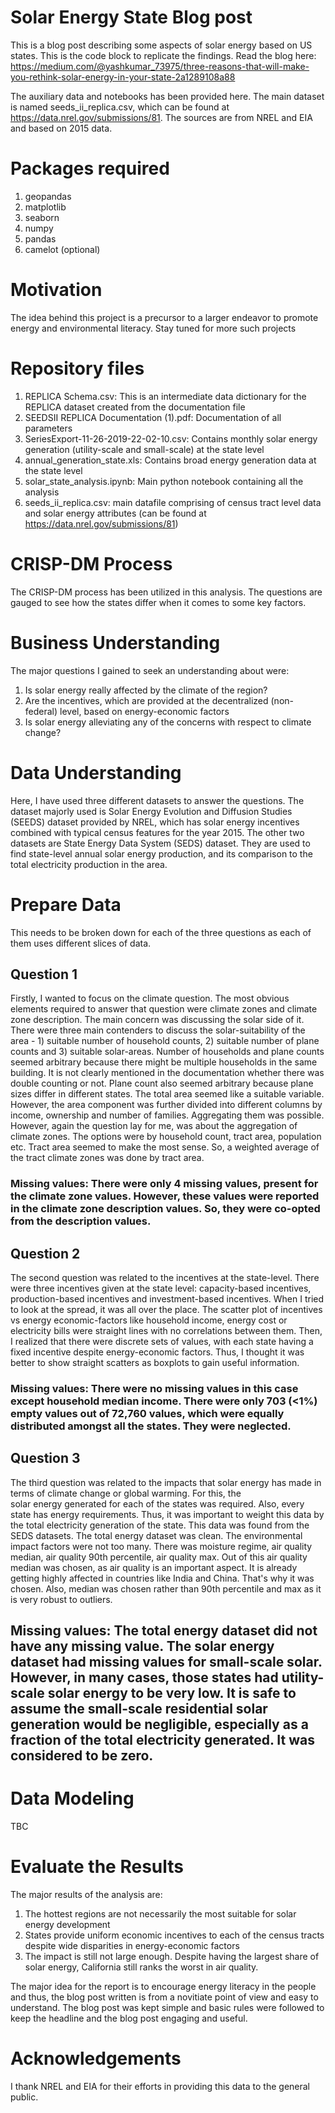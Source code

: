 # Solar Energy State Blog post
This is a blog post describing some aspects of solar energy based on US states. This is the code block to replicate the findings. Read the blog here: https://medium.com/@yashkumar_73975/three-reasons-that-will-make-you-rethink-solar-energy-in-your-state-2a1289108a88

The auxiliary data and notebooks has been provided here. The main dataset is named seeds_ii_replica.csv, which can be found at https://data.nrel.gov/submissions/81. The sources are from NREL and EIA and based on 2015 data.

# Packages required
1. geopandas
2. matplotlib
3. seaborn
4. numpy
5. pandas
6. camelot (optional)

# Motivation
The idea behind this project is a precursor to a larger endeavor to promote energy and environmental literacy. Stay tuned for more such projects

# Repository files
1. REPLICA Schema.csv: This is an intermediate data dictionary for the REPLICA dataset created from the documentation file
2. SEEDSII REPLICA Documentation (1).pdf: Documentation of all parameters
3. SeriesExport-11-26-2019-22-02-10.csv: Contains monthly solar energy generation (utility-scale and small-scale) at the state level
4. annual_generation_state.xls: Contains broad energy generation data at the state level
5. solar_state_analysis.ipynb: Main python notebook containing all the analysis
6. seeds_ii_replica.csv: main datafile comprising of census tract level data and solar energy attributes (can be found at https://data.nrel.gov/submissions/81)

# CRISP-DM Process
The CRISP-DM process has been utilized in this analysis. The questions are gauged to see how the states differ when it comes to some key factors.

# Business Understanding
The major questions I gained to seek an understanding about were:
1) Is solar energy really affected by the climate of the region?
2) Are the incentives, which are provided at the decentralized (non-federal) level, based on energy-economic factors
3) Is solar energy alleviating any of the concerns with respect to climate change?

# Data Understanding
Here, I have used three different datasets to answer the questions. The dataset majorly used is Solar Energy Evolution and Diffusion Studies (SEEDS) dataset provided by NREL, which has solar energy incentives combined with typical census features for the year 2015. The other two datasets are State Energy Data System (SEDS) dataset. They are used to find state-level annual solar energy production, and its comparison to the total electricity production in the area.

# Prepare Data
This needs to be broken down for each of the three questions as each of them uses different slices of data.

## Question 1
Firstly, I wanted to focus on the climate question. The most obvious elements required to answer that question were climate zones and climate zone description. The main concern was discussing the solar side of it. There were three main contenders to discuss the solar-suitability of the area - 1) suitable number of household counts, 2) suitable number of plane counts and 3) suitable solar-areas. Number of households and plane counts seemed arbitrary because there might be multiple households in the same building. It is not clearly mentioned in the documentation whether there was double counting or not. Plane count also seemed arbitrary because plane sizes differ in different states. The total area seemed like a suitable variable. However, the area component was further divided into different columns by income, ownership and number of families. Aggregating them was possible. However, again the question lay for me, was about the aggregation of climate zones. The options were by household count, tract area, population etc. Tract area seemed to make the most sense. So, a weighted average of the tract climate zones was done by tract area.

### Missing values: There were only 4 missing values, present for the climate zone values. However, these values were reported in the climate zone description values. So, they were co-opted from the description values.

## Question 2
The second question was related to the incentives at the state-level. There were three incentives given at the state level: capacity-based incentives, production-based incentives and investment-based incentives. When I tried to look at the spread, it was all over the place. The scatter plot of incentives vs energy economic-factors like household income, energy cost or electricity bills were straight lines with no correlations between them. Then, I realized that there were discrete sets of values, with each state having a fixed incentive despite energy-economic factors. Thus, I thought it was better to show straight scatters as boxplots to gain useful information.

### Missing values: There were no missing values in this case except household median income. There were only 703 (<1%) empty values out of 72,760 values, which were equally distributed amongst all the states. They were neglected.

## Question 3
The third question was related to the impacts that solar energy has made in terms of climate change or global warming. For this, the  
solar energy generated for each of the states was required. Also, every state has energy requirements. Thus, it was important to weight this data by the total electricity generation of the state. This data was found from the SEDS datasets. The total energy dataset was clean. The environmental impact factors were not too many. There was moisture regime, air quality median, air quality 90th percentile, air quality max. Out of this air quality median was chosen, as air quality is an important aspect. It is already getting highly affected in countries like India and China. That's why it was chosen. Also, median was chosen rather than 90th percentile and max as it is very robust to outliers.

## Missing values: The total energy dataset did not have any missing value. The solar energy dataset had missing values for small-scale solar. However, in many cases, those states had utility-scale solar energy to be very low. It is safe to assume the small-scale residential solar generation would be negligible, especially as a fraction of the total electricity generated. It was considered to be zero.

# Data Modeling
TBC

# Evaluate the Results
The major results of the analysis are:
1. The hottest regions are not necessarily the most suitable for solar energy development
2. States provide uniform economic incentives to each of the census tracts despite wide disparities in energy-economic factors
3. The impact is still not large enough. Despite having the largest share of solar energy, California still ranks the worst in air quality.

The major idea for the report is to encourage energy literacy in the people and thus, the blog post written is from a novitiate point of view and easy to understand. The blog post was kept simple and basic rules were followed to keep the headline and the blog post engaging and useful.

# Acknowledgements
I thank NREL and EIA for their efforts in providing this data to the general public.
